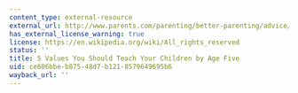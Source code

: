```yaml
---
content_type: external-resource
external_url: http://www.parents.com/parenting/better-parenting/advice/5-values-you-should-teach-your-child-by-age-five/
has_external_license_warning: true
license: https://en.wikipedia.org/wiki/All_rights_reserved
status: ''
title: 5 Values You Should Teach Your Children by Age Five
uid: ce606bbe-b875-48d7-b121-8579649695b6
wayback_url: ''
---
```

